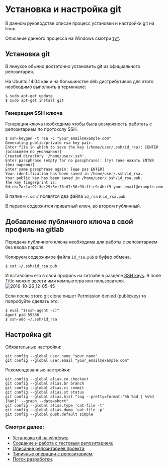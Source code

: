 # Установка и настройка git
В данном руководстве описан процесс установки и настройки git на linux.

Описание данного процесса на Windows смотри [тут](git-install-windows).

## Установка git
В линуксе обычно достаточно установить git из официального репозитария. 

На Ubuntu 14.04 как и на большинстве deb дистрибутивов для этого необходимо выполнить в терминале:
```
$ sudo apt-get update
$ sudo apt-get install git
```
### Генерация SSH ключа
Генерация ключа необходима чтобы была возможность работать с репозитарием по протоколу SSH.
```
$ ssh-keygen -t rsa -C "your_email@example.com"
Generating public/private rsa key pair.
Enter file in which to save the key (/home/user/.ssh/id_rsa): [ENTER (оставляем по умолчанию)]
Created directory '/home/user/.ssh'.
Enter passphrase (empty for no passphrase): [тут тоже нажать ENTER (без пароля)]
Enter same passphrase again: [еще раз ENTER]
Your identification has been saved in /home/user/.ssh/id_rsa.
Your public key has been saved in /home/user/.ssh/id_rsa.pub.
The key fingerprint is:
0d:cb:7a:1a:91:3e:29:5e:76:d7:56:98:ff:c9:4b:f9 your_email@example.com
```
В папке `~/.ssh/` появятся два файла `id_rsa` и `id_rsa.pub`

В первом содержится приватный ключ, во втором публичный.

## Добавление публичного ключа в свой профиль на gitlab
Передача публичного ключа необходима для работы с репозитарием без ввода пароля.

Копируем содержимое файла `id_rsa.pub` в буфер обмена.
```
$ cat ~/.ssh/id_rsa.pub
```
И вставляем его в свой профиль на гитлабе в разделе [SSH keys](https://gitlab.com/profile/keys). В поле Title можно ввести имя компьютера или пользователя.
![2016-10-26_12-05-45](/uploads/a6659490f8c24f72f939d19c542deda9/2016-10-26_12-05-45.png)

Если после этого git clone пишет Permission denied (publickey) то попробуйте сделать это:

```
$ eval "$(ssh-agent -s)"
Agent pid 59566
$ ssh-add ~/.ssh/id_rsa
```

## Настройка git
Обязательные настройки:
```
git config --global user.name "your_name"
git config --global user.email "your_email@example.com"
```
Рекомендованные настройки:
```
git config --global alias.co checkout
git config --global alias.br branch
git config --global alias.ci commit
git config --global alias.st status
git config --global alias.hist "log --pretty=format:'%h %ad | %s%d [%an]' --graph --date=short"
git config --global alias.type 'cat-file -t'
git config --global alias.dump 'cat-file -p'
git config --global push.default simple
```

### Смотри далее:
* [Установка git на windows](git-install-windows);
* [Создание и работа с тестовым репозитарием](git-new-repo);
* [Описание репозитариев проекта](git-project-repos);
* [Типичные операции с репозитарием](git-typical-operations);
* [Поток разработки](git-workflow).